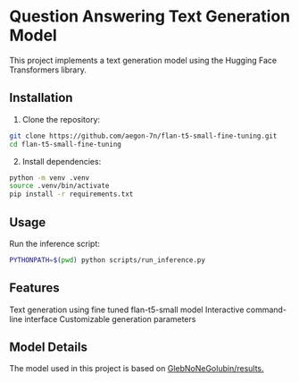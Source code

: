 # Question Answering Text Generation Model

This project implements a text generation model using the Hugging Face Transformers library.

## Installation

1. Clone the repository:
```bash
git clone https://github.com/aegon-7n/flan-t5-small-fine-tuning.git
cd flan-t5-small-fine-tuning
```
2. Install dependencies:
```bash
python -m venv .venv
source .venv/bin/activate
pip install -r requirements.txt
```
## Usage
Run the inference script:
```bash
PYTHONPATH=$(pwd) python scripts/run_inference.py
```
## Features
Text generation using fine tuned flan-t5-small model
Interactive command-line interface
Customizable generation parameters

## Model Details
The model used in this project is based on [GlebNoNeGolubin/results.](https://huggingface.co/GlebNoNeGolubin/results)
